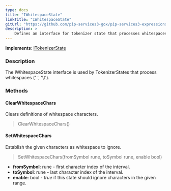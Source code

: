 ```yaml
---
type: docs
title: "IWhitespaceState"
linkTitle: "IWhitespaceState"
gitUrl: "https://github.com/pip-services3-gox/pip-services3-expressions-gox"
description: > 
    Defines an interface for tokenizer state that processes whitespaces (' ', '\t').
---
```


**Implements**: [ITokenizerState](../itokenizer_state)

### Description
The IWhitespaceState interface is used by TokenizerStates that process whitespaces (' ', '\t').

### Methods

#### ClearWhitespaceChars
Clears definitions of whitespace characters.

> ClearWhitespaceChars()


#### SetWhitespaceChars
Establish the given characters as whitespace to ignore.

> SetWhitespaceChars(fromSymbol rune, toSymbol rune, enable bool)

- **fromSymbol**: rune - first character index of the interval.
- **toSymbol**: rune - last character index of the interval.
- **enable**: bool - *true* if this state should ignore characters in the given range.
